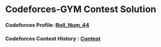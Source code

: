 # Codeforces-GYM Contest Solution
### Codeforces Profile :[Roll_Num_44](https://codeforces.com/profile/Roll_Num_44)
### Codeforces Contest History : [Contest](https://codeforces.com/contests/with/Roll_Num_44)
